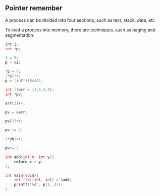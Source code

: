 

## Pointer remember

A process can be divided into four sections, such as text, stack, data, etc


To load a process into memory, there are techniques, such as paging and segmentation.



```c
int i;
int *p;

i = 5;
p = &i;

*p = 7;
(*p)++;
p = (int*)(0x44);
```



```c
int []arr = {1,2,3,4};
int *pv;

arr[2]++;

pv = &arr;

pv[2]++;

pv += 2;

(*pb)++;

pv+= 2
```


```c
int add(int x, int y){
    return x + y;
};

int main(void){
    int (*p)(int, int) = &add;
    printf("%d", p(1, 2));
}
```